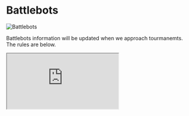 # Battlebots

![Battlebots](battlebots.png)

Battlebots information will be updated when we approach tourmanemts. The rules are below.
<iframe src="https://docs.google.com/document/d/e/2PACX-1vQ2L_5QUSjJTIe6C42tu8rSceLB5yi97817_SxOZSaxuv70uMQ4PHGMWlTB_6_X0T7tu7p3j909kMcJ/pub?embedded=true"></iframe>
